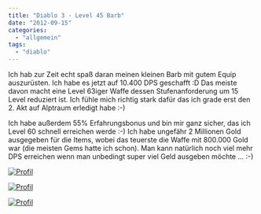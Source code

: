 ```yaml
---
title: "Diablo 3 - Level 45 Barb"
date: "2012-09-15"
categories: 
  - "allgemein"
tags: 
  - "diablo"
---
```


Ich hab zur Zeit echt spaß daran meinen kleinen Barb mit gutem Equip auszurüsten. Ich habe es jetzt auf 10.400 DPS geschafft :D Das meiste davon macht eine Level 63iger Waffe dessen Stufenanforderung um 15 Level reduziert ist. Ich fühle mich richtig stark dafür das ich grade erst den 2. Akt auf Alptraum erledigt habe :-)

Ich habe außerdem 55% Erfahrungsbonus und bin mir ganz sicher, das ich Level 60 schnell erreichen werde :-) Ich habe ungefähr 2 Millionen Gold ausgegeben für die Items, wobei das teuerste die Waffe mit 800.000 Gold war (die meisten Gems hatte ich schon). Man kann natürlich noch viel mehr DPS erreichen wenn man unbedingt super viel Geld ausgeben möchte ... :-)

[![](/blog/images/profil1.jpg "Profil")](http://blog.grrbrr.de/wp-content/uploads/2012/profil1.jpg)

[![](/blog/images/profil2.jpg "Profil")](http://blog.grrbrr.de/wp-content/uploads/2012/profil2.jpg)

[![](/blog/images/barbequip.jpg "Profil")](http://blog.grrbrr.de/wp-content/uploads/2012/barbequip.jpg)

